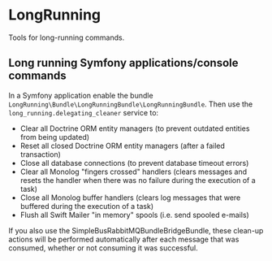 # LongRunning

Tools for long-running commands.

## Long running Symfony applications/console commands

In a Symfony application enable the bundle `LongRunning\Bundle\LongRunningBundle\LongRunningBundle`. Then use the
`long_running.delegating_cleaner` service to:

- Clear all Doctrine ORM entity managers (to prevent outdated entities from being updated)
- Reset all closed Doctrine ORM entity managers (after a failed transaction)
- Close all database connections (to prevent database timeout errors)
- Clear all Monolog "fingers crossed" handlers (clears messages and resets the handler when there was no failure during the execution of a task)
- Close all Monolog buffer handlers (clears log messages that were buffered during the execution of a task)
- Flush all Swift Mailer "in memory" spools (i.e. send spooled e-mails)

If you also use the SimpleBusRabbitMQBundleBridgeBundle, these clean-up actions will be performed automatically after each
message that was consumed, whether or not consuming it was successful.
